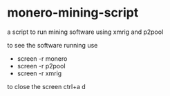 # monero-mining-script
a script to run mining software using xmrig and p2pool

to see the software running use

- screen -r monero
- screen -r p2pool
- screen -r xmrig

to close the screen ctrl+a d